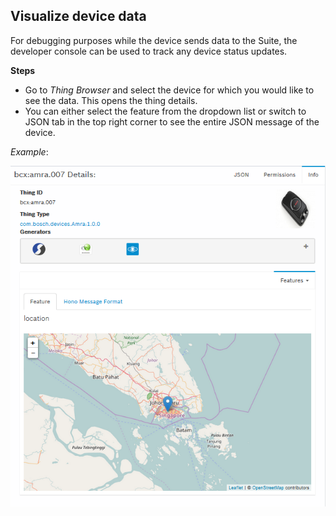 ## Visualize device data

For debugging purposes while the device sends data to the Suite, the developer console can be used to track any device status updates. 

**Steps**

- Go to _Thing Browser_ and select the device for which you would like to see the data. This opens the thing details.
- You can either select the feature from the dropdown list or switch to JSON tab in the top right corner to see the entire JSON message of the device. 

_Example_:

![](images/payload_visualization.PNG)
